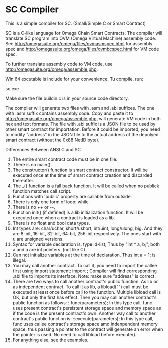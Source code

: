 # SC Compiler

This is a simple compiler for SC. (Small/Simple C or Smart Contract)

SC is a C-like language for Omega Chain Smart Contracts. The compiler will translate SC program into 
OVM (Omega Virtual Machine) assembly code. See http://omegasuite.org/omega/files/ovmasmspec.html for
assembly spec and http://omegasuite.org/omega/files/ovmbcspec.html for VM code spec.

To further translate assembly code to VM code, use http://omegasuite.org/omega/assemble.php.

Win 64 excutable is include for your convenience. Tu compile, run:

sc.exe <source file name>

Make sure the file buildin.c is in your source code directory.

The compiler will generate two files with .asm and .abi suffixes. The one with .asm suffix contains
assembly code. Copy and paste it to http://omegasuite.org/omega/assemble.php, will generate VM code
in both hex and text formats. The file with .abi suffix is a JSON file to be used by other smart
contract for importation. Before it could be imported, you need to modify "address" in the JSON file
to the actual address of the depolyed smart contract (without the 0x88 NetID byte).

Differences Between ANSI C and SC

1. The entire smart contract code must be in one file.
2. There is no main().
3. The constructor() function is smart contract constructor. It will be executed once at the time of
smart contract creation and discarded thereafter.
4. The _() function is a fall back function. It will be called when no publick function matches call
script.
5. Functions with 'public' property are callable from outside.
6. There is only one form of loop: while.
7. There is no ++ or --.
8. Function init() (if defined) is a lib initialization function. It will be executed once when a contract
is loaded as a lib.
9. There is no float and bool data types.
10. Int types are: char/uchar, short/ushort, int/uint, long/ulong, big. And they are 8-bit, 16-bit, 32-bit,
64-bit, 256-bit respectively. The ones start with u are unsigned versions.
11. Syntax for variable declaration is:
	type id-list;
    Thus by "int * a, b;", both a and a are int pointers. (not like C).
12. Can not initialize variables at the time of declaration. Thus int a = 1; is illegal.
13. You may call another contract. To call it, you need to import the callee first using import statement:
	import <contract name>;
    Compiler will find corresponding <contract name>.abi file to imports its interface. Note: make sure "address"
    is correct.
14. There are two ways to call another contract's public function. As lib or as independent contract. To call
it as lib, a libload("<contract name>") call must be executed at least once before call to the function. Multiple
libload call is OK, but only the first has effect. Then you may call another contract's public function as follows:
	<contract name>::func(parameters);
    In this type call, func uses present contract's persistent storage space and memory space as if the code
is the present contract's own.
    Another way call to another contract's public function is:
	<contract name>::execute(parameters);
    In this type call, func uses callee contract's storage space amd indenpendent memory space, thus passing
a pointer to the contract will generate an error when the pointer is used. No need to call libload before execute().
15. For anything else, see the examples.
